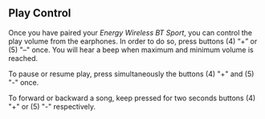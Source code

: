 ## Play Control

Once you have paired your *Energy Wireless BT Sport*, you can control the play volume from the earphones. In order to do so, press buttons (4) “+” or (5) "–" once. You will hear a beep when maximum and minimum volume is reached.

To pause or resume play, press simultaneously the buttons (4) "+" and (5) "-" once. 

To forward or backward a song, keep pressed for two seconds buttons (4) "+" or (5) "-" respectively.
